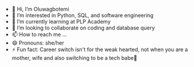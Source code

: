 - 👋 Hi, I’m Oluwagbotemi
- 👀 I’m interested in Python, SQL, and software engineering
- 🌱 I’m currently learning at PLP Academy
- 💞️ I’m looking to collaborate on coding and database query
- 📫 How to reach me ...
- 😄 Pronouns: she/her
- ⚡ Fun fact: Career switch isn't for the weak hearted, not when you are a mother, wife and also switching to be a tech babe🤱 

<!---
Gbotemi123/Gbotemi123 is a ✨ special ✨ repository because its `README.md` (this file) appears on your GitHub profile.
You can click the Preview link to take a look at your changes.
--->
